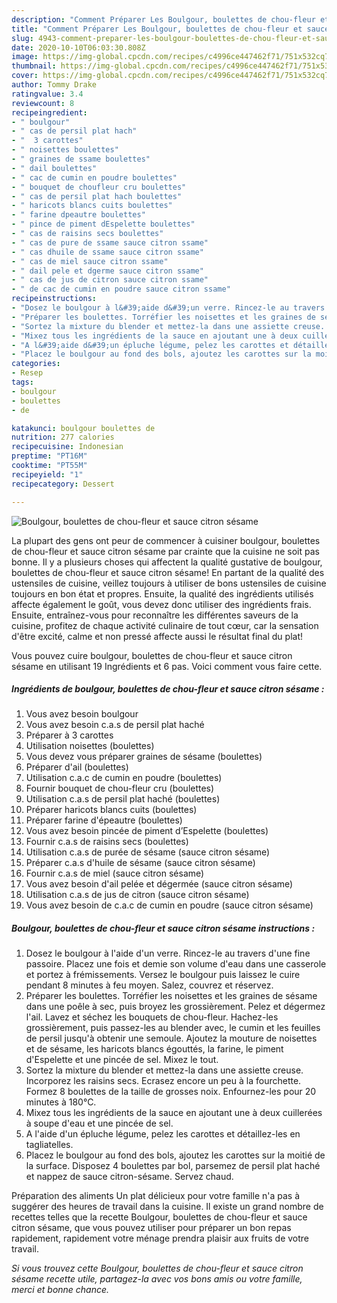 ```yaml
---
description: "Comment Préparer Les Boulgour, boulettes de chou-fleur et sauce citron sésame"
title: "Comment Préparer Les Boulgour, boulettes de chou-fleur et sauce citron sésame"
slug: 4943-comment-preparer-les-boulgour-boulettes-de-chou-fleur-et-sauce-citron-sesame
date: 2020-10-10T06:03:30.808Z
image: https://img-global.cpcdn.com/recipes/c4996ce447462f71/751x532cq70/boulgour-boulettes-de-chou-fleur-et-sauce-citron-sesame-photo-principale-de-la-recette.jpg
thumbnail: https://img-global.cpcdn.com/recipes/c4996ce447462f71/751x532cq70/boulgour-boulettes-de-chou-fleur-et-sauce-citron-sesame-photo-principale-de-la-recette.jpg
cover: https://img-global.cpcdn.com/recipes/c4996ce447462f71/751x532cq70/boulgour-boulettes-de-chou-fleur-et-sauce-citron-sesame-photo-principale-de-la-recette.jpg
author: Tommy Drake
ratingvalue: 3.4
reviewcount: 8
recipeingredient:
- " boulgour"
- " cas de persil plat hach"
- "  3 carottes"
- " noisettes boulettes"
- " graines de ssame boulettes"
- " dail boulettes"
- " cac de cumin en poudre boulettes"
- " bouquet de choufleur cru boulettes"
- " cas de persil plat hach boulettes"
- " haricots blancs cuits boulettes"
- " farine dpeautre boulettes"
- " pince de piment dEspelette boulettes"
- " cas de raisins secs boulettes"
- " cas de pure de ssame sauce citron ssame"
- " cas dhuile de ssame sauce citron ssame"
- " cas de miel sauce citron ssame"
- " dail pele et dgerme sauce citron ssame"
- " cas de jus de citron sauce citron ssame"
- " de cac de cumin en poudre sauce citron ssame"
recipeinstructions:
- "Dosez le boulgour à l&#39;aide d&#39;un verre. Rincez-le au travers d&#39;une fine passoire. Placez une fois et demie son volume d&#39;eau dans une casserole et portez à frémissements. Versez le boulgour puis laissez le cuire pendant 8 minutes à feu moyen. Salez, couvrez et réservez."
- "Préparer les boulettes. Torréfier les noisettes et les graines de sésame dans une poêle à sec, puis broyez les grossièrement. Pelez et dégermez l&#39;ail. Lavez et séchez les bouquets de chou-fleur. Hachez-les grossièrement, puis passez-les au blender avec, le cumin et les feuilles de persil jusqu&#39;à obtenir une semoule. Ajoutez la mouture de noisettes et de sésame, les haricots blancs égouttés, la farine, le piment d&#39;Espelette et une pincée de sel. Mixez le tout."
- "Sortez la mixture du blender et mettez-la dans une assiette creuse. Incorporez les raisins secs. Ecrasez encore un peu à la fourchette. Formez 8 boulettes de la taille de grosses noix. Enfournez-les pour 20 minutes à 180°C."
- "Mixez tous les ingrédients de la sauce en ajoutant une à deux cuillerées à soupe d&#39;eau et une pincée de sel."
- "A l&#39;aide d&#39;un épluche légume, pelez les carottes et détaillez-les en tagliatelles."
- "Placez le boulgour au fond des bols, ajoutez les carottes sur la moitié de la surface. Disposez 4 boulettes par bol, parsemez de persil plat haché et nappez de sauce citron-sésame. Servez chaud."
categories:
- Resep
tags:
- boulgour
- boulettes
- de

katakunci: boulgour boulettes de 
nutrition: 277 calories
recipecuisine: Indonesian
preptime: "PT16M"
cooktime: "PT55M"
recipeyield: "1"
recipecategory: Dessert

---
```



![Boulgour, boulettes de chou-fleur et sauce citron sésame](https://img-global.cpcdn.com/recipes/c4996ce447462f71/751x532cq70/boulgour-boulettes-de-chou-fleur-et-sauce-citron-sesame-photo-principale-de-la-recette.jpg)

La plupart des gens ont peur de commencer à cuisiner boulgour, boulettes de chou-fleur et sauce citron sésame par crainte que la cuisine ne soit pas bonne. Il y a plusieurs choses qui affectent la qualité gustative de boulgour, boulettes de chou-fleur et sauce citron sésame! En partant de la qualité des ustensiles de cuisine, veillez toujours à utiliser de bons ustensiles de cuisine toujours en bon état et propres. Ensuite, la qualité des ingrédients utilisés affecte également le goût, vous devez donc utiliser des ingrédients frais. Ensuite, entraînez-vous pour reconnaître les différentes saveurs de la cuisine, profitez de chaque activité culinaire de tout cœur, car la sensation d'être excité, calme et non pressé affecte aussi le résultat final du plat!

<!--inarticleads1-->

Vous pouvez cuire boulgour, boulettes de chou-fleur et sauce citron sésame en utilisant 19 Ingrédients et 6 pas. Voici comment vous faire cette.

##### Ingrédients de boulgour, boulettes de chou-fleur et sauce citron sésame :

1. Vous avez besoin  boulgour
1. Vous avez besoin  c.a.s de persil plat haché
1. Préparer  à 3 carottes
1. Utilisation  noisettes (boulettes)
1. Vous devez vous préparer  graines de sésame (boulettes)
1. Préparer  d&#39;ail (boulettes)
1. Utilisation  c.a.c de cumin en poudre (boulettes)
1. Fournir  bouquet de chou-fleur cru (boulettes)
1. Utilisation  c.a.s de persil plat haché (boulettes)
1. Préparer  haricots blancs cuits (boulettes)
1. Préparer  farine d&#39;épeautre (boulettes)
1. Vous avez besoin  pincée de piment d’Espelette (boulettes)
1. Fournir  c.a.s de raisins secs (boulettes)
1. Utilisation  c.a.s de purée de sésame (sauce citron sésame)
1. Préparer  c.a.s d&#39;huile de sésame (sauce citron sésame)
1. Fournir  c.a.s de miel (sauce citron sésame)
1. Vous avez besoin  d&#39;ail pelée et dégermée (sauce citron sésame)
1. Utilisation  c.a.s de jus de citron (sauce citron sésame)
1. Vous avez besoin  de c.a.c de cumin en poudre (sauce citron sésame)




<!--inarticleads2-->

##### Boulgour, boulettes de chou-fleur et sauce citron sésame instructions :

1. Dosez le boulgour à l&#39;aide d&#39;un verre. Rincez-le au travers d&#39;une fine passoire. Placez une fois et demie son volume d&#39;eau dans une casserole et portez à frémissements. Versez le boulgour puis laissez le cuire pendant 8 minutes à feu moyen. Salez, couvrez et réservez.
1. Préparer les boulettes. Torréfier les noisettes et les graines de sésame dans une poêle à sec, puis broyez les grossièrement. Pelez et dégermez l&#39;ail. Lavez et séchez les bouquets de chou-fleur. Hachez-les grossièrement, puis passez-les au blender avec, le cumin et les feuilles de persil jusqu&#39;à obtenir une semoule. Ajoutez la mouture de noisettes et de sésame, les haricots blancs égouttés, la farine, le piment d&#39;Espelette et une pincée de sel. Mixez le tout.
1. Sortez la mixture du blender et mettez-la dans une assiette creuse. Incorporez les raisins secs. Ecrasez encore un peu à la fourchette. Formez 8 boulettes de la taille de grosses noix. Enfournez-les pour 20 minutes à 180°C.
1. Mixez tous les ingrédients de la sauce en ajoutant une à deux cuillerées à soupe d&#39;eau et une pincée de sel.
1. A l&#39;aide d&#39;un épluche légume, pelez les carottes et détaillez-les en tagliatelles.
1. Placez le boulgour au fond des bols, ajoutez les carottes sur la moitié de la surface. Disposez 4 boulettes par bol, parsemez de persil plat haché et nappez de sauce citron-sésame. Servez chaud.




<!--inarticleads1-->

<p>
Préparation des aliments Un plat délicieux pour votre famille n'a pas à suggérer des heures de travail dans la cuisine. Il existe un grand nombre de recettes telles que la recette Boulgour, boulettes de chou-fleur et sauce citron sésame, que vous pouvez utiliser pour préparer un bon repas rapidement, rapidement votre ménage prendra plaisir aux fruits de votre travail.
</p>

<p>
<i>Si vous trouvez cette Boulgour, boulettes de chou-fleur et sauce citron sésame recette utile, partagez-la avec vos bons amis ou votre famille, merci et bonne chance.</i>
</p>
